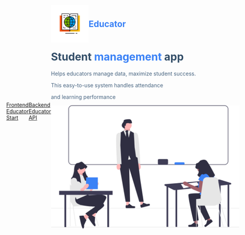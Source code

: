 <div style="width: 100%;">
<div style="display: flex;justify-content: space-around;align-items: center;">
      <a href="https://educatorstar.netlify.app/landing"
      >Frontend Educator Start</a
    >
    <a href="v44-tier3-team-31-production.up.railway.app"
      >Backend Educator API</a
    >
  <div>
    <div class="full-page"> 
      <nav style="  width: 500px;
    max-width:  1120px;
    margin: 2rem auto;
    height: 6rem;
    display: flex;
    align-items: center;">
       <div style="display:flex; align-items:center;justify-content: center;">
      <img style=" height:100px" src='./frontend/src/assets/images/logo.svg' alt="educator logo" />
      <p style="color: #3b82f6;font-size: 1.4rem;font-weight: 700;" class="logo-text"> Educator</p>
    </div>
      </nav>
      <div style="  width: 500px;
  max-width: 1120px;
  margin: 0 auto;    display: grid;
    align-items: center;
    margin-top: -3rem;" class="container page">
        <div class="info">
          <h1 style="   font-weight: 700;
    color: #334e68;">
            Student <span style="  color: #3b82f6;">management</span> app
          </h1>
          <p style=" color: #486581;">
            Helps educators manage data, maximize student success. 
          </p>
             <p style=" color: #486581;">
        This easy-to-use system handles attendance 
          </p>
          <p style=" color: #486581;">and learning performance</P>
        </div>
        <img style="  width: 100%;
  display: block;
  object-fit: cover;" src='./frontend/src/assets/images/main.svg' alt="classroom"  class="img main-img" />
      </div>
    </div>
    
</div>
